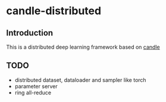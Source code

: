 # candle-distributed

## Introduction

This is a distributed deep learning framework based on [candle](https://github.com/huggingface/candle)

## TODO

- distributed dataset, dataloader and sampler like torch
- parameter server
- ring all-reduce